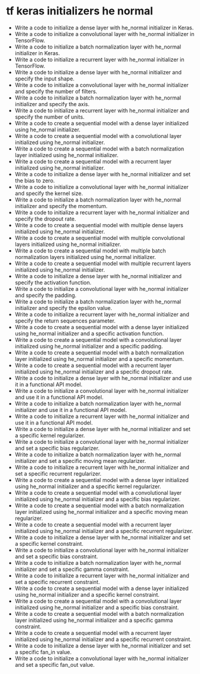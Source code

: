 # tf keras initializers he normal

- Write a code to initialize a dense layer with he_normal initializer in Keras.
- Write a code to initialize a convolutional layer with he_normal initializer in TensorFlow.
- Write a code to initialize a batch normalization layer with he_normal initializer in Keras.
- Write a code to initialize a recurrent layer with he_normal initializer in TensorFlow.
- Write a code to initialize a dense layer with he_normal initializer and specify the input shape.
- Write a code to initialize a convolutional layer with he_normal initializer and specify the number of filters.
- Write a code to initialize a batch normalization layer with he_normal initializer and specify the axis.
- Write a code to initialize a recurrent layer with he_normal initializer and specify the number of units.
- Write a code to create a sequential model with a dense layer initialized using he_normal initializer.
- Write a code to create a sequential model with a convolutional layer initialized using he_normal initializer.
- Write a code to create a sequential model with a batch normalization layer initialized using he_normal initializer.
- Write a code to create a sequential model with a recurrent layer initialized using he_normal initializer.
- Write a code to initialize a dense layer with he_normal initializer and set the bias to zero.
- Write a code to initialize a convolutional layer with he_normal initializer and specify the kernel size.
- Write a code to initialize a batch normalization layer with he_normal initializer and specify the momentum.
- Write a code to initialize a recurrent layer with he_normal initializer and specify the dropout rate.
- Write a code to create a sequential model with multiple dense layers initialized using he_normal initializer.
- Write a code to create a sequential model with multiple convolutional layers initialized using he_normal initializer.
- Write a code to create a sequential model with multiple batch normalization layers initialized using he_normal initializer.
- Write a code to create a sequential model with multiple recurrent layers initialized using he_normal initializer.
- Write a code to initialize a dense layer with he_normal initializer and specify the activation function.
- Write a code to initialize a convolutional layer with he_normal initializer and specify the padding.
- Write a code to initialize a batch normalization layer with he_normal initializer and specify the epsilon value.
- Write a code to initialize a recurrent layer with he_normal initializer and specify the return sequences parameter.
- Write a code to create a sequential model with a dense layer initialized using he_normal initializer and a specific activation function.
- Write a code to create a sequential model with a convolutional layer initialized using he_normal initializer and a specific padding.
- Write a code to create a sequential model with a batch normalization layer initialized using he_normal initializer and a specific momentum.
- Write a code to create a sequential model with a recurrent layer initialized using he_normal initializer and a specific dropout rate.
- Write a code to initialize a dense layer with he_normal initializer and use it in a functional API model.
- Write a code to initialize a convolutional layer with he_normal initializer and use it in a functional API model.
- Write a code to initialize a batch normalization layer with he_normal initializer and use it in a functional API model.
- Write a code to initialize a recurrent layer with he_normal initializer and use it in a functional API model.
- Write a code to initialize a dense layer with he_normal initializer and set a specific kernel regularizer.
- Write a code to initialize a convolutional layer with he_normal initializer and set a specific bias regularizer.
- Write a code to initialize a batch normalization layer with he_normal initializer and set a specific moving mean regularizer.
- Write a code to initialize a recurrent layer with he_normal initializer and set a specific recurrent regularizer.
- Write a code to create a sequential model with a dense layer initialized using he_normal initializer and a specific kernel regularizer.
- Write a code to create a sequential model with a convolutional layer initialized using he_normal initializer and a specific bias regularizer.
- Write a code to create a sequential model with a batch normalization layer initialized using he_normal initializer and a specific moving mean regularizer.
- Write a code to create a sequential model with a recurrent layer initialized using he_normal initializer and a specific recurrent regularizer.
- Write a code to initialize a dense layer with he_normal initializer and set a specific kernel constraint.
- Write a code to initialize a convolutional layer with he_normal initializer and set a specific bias constraint.
- Write a code to initialize a batch normalization layer with he_normal initializer and set a specific gamma constraint.
- Write a code to initialize a recurrent layer with he_normal initializer and set a specific recurrent constraint.
- Write a code to create a sequential model with a dense layer initialized using he_normal initializer and a specific kernel constraint.
- Write a code to create a sequential model with a convolutional layer initialized using he_normal initializer and a specific bias constraint.
- Write a code to create a sequential model with a batch normalization layer initialized using he_normal initializer and a specific gamma constraint.
- Write a code to create a sequential model with a recurrent layer initialized using he_normal initializer and a specific recurrent constraint.
- Write a code to initialize a dense layer with he_normal initializer and set a specific fan_in value.
- Write a code to initialize a convolutional layer with he_normal initializer and set a specific fan_out value.
